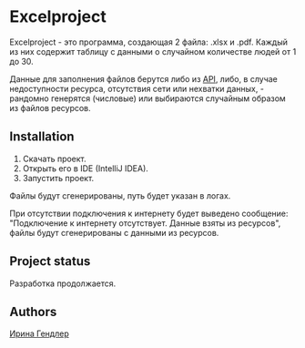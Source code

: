# Excelproject

Excelproject - это программа, создающая 2 файла: .xlsx и .pdf. Каждый из них содержит таблицу с данными о случайном количестве людей от 1 до 30. 

Данные для заполнения файлов берутся либо из [API](https://randomuser.me/), либо, в случае недоступности ресурса, отсутствия сети или нехватки данных, - рандомно генерятся (числовые) или выбираются случайным образом из файлов ресурсов.

## Installation

1.	Скачать проект.
2.	Открыть его в IDE (IntelliJ IDEA).
3.	Запустить проект. 

Файлы будут сгенерированы, путь будет указан в логах.

При отсутствии подключения к интернету будет выведено сообщение: "Подключение к интернету отсутствует. Данные взяты из ресурсов", файлы будут сгенерированы с данными из ресурсов.

## Project status
Разработка продолжается.

## Authors
[Ирина Гендлер](https://github.com/Capri84)
